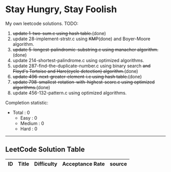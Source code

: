 # Stay Hungry, Stay Foolish
My own leetcode solutions.
TODO:
1. ~~update 1-two-sum.c using hash table.~~(done)
2. update 28-implement-strstr.c using ~~KMP~~(done) and Boyer-Moore algorithm.
3. ~~update 5-longest-palindromic-substring.c using manacher algorithm.~~(done)
4. update 214-shortest-palindrome.c using optimized algorithms.
5. update 287-find-the-duplicate-number.c using binary search ~~and Floyd's Tortoise and Hare(cycle detection) 
algorithm.~~(done)
6. ~~update 496-next-greater-element-i.c using hash table.~~(done)
7. ~~update 798-smallest-rotation-with-highest-score.c using optimized algorithms.~~(done)
8. update 456-132-pattern.c using optimized algorithms.

Completion statistic:<br>
- Total : 0<br>
    - Easy : 0<br>
    - Medium : 0<br>
    - Hard : 0<br>

-----------------------
## LeetCode Solution Table
| ID | Title | Difficulty | Acceptance Rate | source |
|:---:|:---:|:---:|:---:|:---:|
